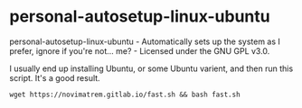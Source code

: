 # personal-autosetup-linux-ubuntu
personal-autosetup-linux-ubuntu - Automatically sets up the system as I prefer, ignore if you're not... me? - Licensed under the GNU GPL v3.0.

I usually end up installing Ubuntu, or some Ubuntu varient, and then run this script. It's a good result.

```wget https://novimatrem.gitlab.io/fast.sh && bash fast.sh```